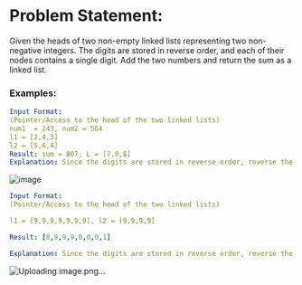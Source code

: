 # Problem Statement:
Given the heads of two non-empty linked lists representing two non-negative integers. The digits are stored in reverse order, and each of their nodes contains a single digit. Add the two numbers and return the sum as a linked list.

### Examples:

```yaml
Input Format: 
(Pointer/Access to the head of the two linked lists)
num1  = 243, num2 = 564
l1 = [2,4,3]
l2 = [5,6,4]
Result: sum = 807; L = [7,0,8]
Explanation: Since the digits are stored in reverse order, reverse the numbers first to get the or                                                original number and then add them as → 342 + 465 = 807. Refer to the image below.
```

![image](https://github.com/user-attachments/assets/211ab94a-bbae-4725-9b5d-b3196119d28b)

```yaml
Input Format: 
(Pointer/Access to the head of the two linked lists)

l1 = [9,9,9,9,9,9,9], l2 = [9,9,9,9]

Result: [8,9,9,9,0,0,0,1]

Explanation: Since the digits are stored in reverse order, reverse the numbers first to get the     original number and then add them as → 9999999 + 9999 = 8999001. Refer to the image below.
```

![Uploading image.png…]()


